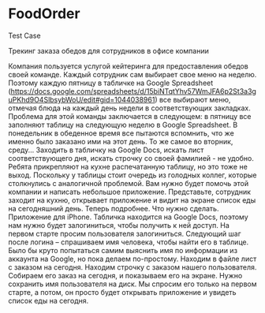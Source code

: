 # FoodOrder
Test Case

Трекинг заказа обедов для сотрудников в офисе компании

Компания пользуется услугой кейтеринга для предоставления обедов своей команде.
Каждый сотрудник сам выбирает свое меню на неделю. Поэтому каждую пятницу в
табличке на Google Spreadsheet (https://docs.google.com/spreadsheets/d/15biNTqtYhv57WmJFA6p2St3a3guPKhd9O4SlbsybWoU/edit#gid=1044038961) все выбирают меню, отмечая блюда на каждый день
недели в соответствующих закладках.
Проблема для этой команды заключается в следующем:
в пятницу все заполняют таблицу на следующую неделю в Google Spreadsheet.
В понедельник в обеденное время все пытаются вспомнить, что же именно было
заказано ими на этот день. То же самое во вторник, среду...
Заходить в табличку на Google Docs, искать лист соответствующего дня, искать
строчку со своей фамилией - не удобно.
Ребята прикрепляют на кухне распечатанную таблицу, но это тоже не выход.
Поскольку у таблицы стоит очередь из голодных коллег, которые столкнулись с
аналогичной проблемой.
Вам нужно будет помочь этой компании и написать небольшое приложение.
Представьте, сотрудник заходит на кухню, открывает приложение и видит на экране
список еды на сегодняшний день.
Теперь подробнее. Что нужно сделать.
Приложение для iPhone.
Табличка находится на Google Docs, поэтому нам нужно будет залогиниться, чтобы
получить к ней доступ.
На первом старте просим пользователя залогиниться.
Следующий шаг после логина – спрашиваем имя человека, чтобы найти его в таблице. Было бы круто попытаться самим выяснить имя по
информации из аккаунта на Google, но пока делаем по-простому.
Находим в файле лист с заказом на сегодня. Находим строчку с заказом нашего
пользователя. Собираем его заказ на сегодня, и показываем его на экране.
Нужно сохранить имя пользователя на диск. Мы спросим его только на первом старте, а
потом, он просто будет открывать приложение и увидеть список еды на сегодня.



 
